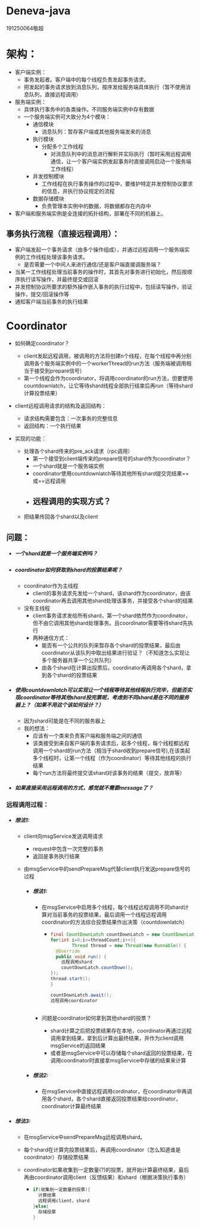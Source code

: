 # Deneva-java

191250064敬超

# 架构：

- 客户端实例：
  - 事务发起者。客户端中的每个线程负责发起事务请求。
  - 把发起的事务请求放到消息队列，按序发给服务端具体执行（暂不使用消息队列，直接远程调用）
- 服务端实例：
  - 具体执行事务中的各类操作。不同服务端实例中存有数据
  - 一个服务端实例可大致分为4个模块：
    - 通信模块
      - 消息队列：暂存客户端或其他服务端发来的消息
    - 执行模块
      - 分配多个工作线程
        - 对消息队列中的消息进行解析并实际执行（暂时采用远程调用通信，让一个客户端实例发起事务时直接调用启动一个服务端工作线程）
    - 并发控制模块
      - 工作线程在执行事务操作的过程中，要维护特定并发控制协议要求的信息，并执行协议规定的流程
    - 数据存储模块
      - 负责管理本实例中的数据，将数据都存在内存中
- 客户端和服务端实例是全连接的拓扑结构，部署在不同的机器上。



## 事务执行流程（直接远程调用）：

- 客户端发起一个事务请求（由多个操作组成），并通过远程调用一个服务端实例的工作线程处理该事务请求。
  - 是否需要一个中间人来进行通信/还是客户端直接调服务端？
- 当某一工作线程处理当前事务的操作时，其首先对事务进行初始化，然后按顺序执行读写操作，并最终提交或回滚
- 并发控制协议所要求的额外操作嵌入事务的执行过程中，包括读写操作，验证操作，提交/回滚操作等
- 通知客户端当前事务的执行结果

# Coordinator

- 如何确定coordinator？
  - client发起远程调用，被调用的方法将创建n个线程，在每个线程中再分别调用各个服务端实例中的一个workerThread的run方法（服务端被调用相当于接受到prepare信号）
  - 第一个线程会作为coordinator，将调用coordinator的run方法，但要使用countdownlatch，让它等待shard线程全部执行结束后再run（等待shard计算投票结果）
- client远程调用请求的结构及返回结构：
  - 请求结构需要包含：一次事务的完整信息
  - 返回结构：一个执行结果

- 实现的功能：
  - 处理各个shard传来的pre_ack请求（rpc调用）
    - 第一个接受到client端传来的prepare信号的shard作为coordinator？
    - 一个shard就是一个服务端实例
    - coordinator使用countdownlatch等待其他所有shard提交完结果==或==远程调用
    - 远程调用的实现方式？
      - 
  - 把结果传回各个shard以及client

## 问题：

- ##### 一个shard就是一个服务端实例吗？

- ##### coordinator如何获取到shard的投票结果呢？

  - coordinator作为主线程
    - client的事务请求先发给一个shard，该shard作为coordinator，由该coordinator再去调用其他shard处理该事务，并接受各个shard的结果
  - 没有主线程
    - client事务请求发给所有shard，第一个shard依然作为coordinator，但不由它调用其他shard处理事务。且coordinator需要等待shard先执行
    - 两种通信方式：
      - 能否有一个公共的队列来暂存各个shard的投票结果，最后由coordinator从该队列中取出结果进行验证？（不知道怎么实现让多个服务器共享一个公共队列）
      - 由各个shard在计算出投票后，coordinator再调用各个shard，拿到各个shard的投票结果

- ##### 使用countdownlatch可以实现让一个线程等待其他线程执行完毕，但能否实现coordinator等待其他shard投完票呢，考虑到不同shard是在不同的服务器上？（如果不用这个该如何设计？）

  - 因为shard可能是在不同的服务器上
  - 我的想法：
    - 应该有一个类来负责客户端和服务端之间的通信
    - 该类接受到来自客户端的事务请求后，起多个线程，每个线程都远程调用一个shard的run方法（相当于shard收到prepare信号),在该类起多个线程时，让第一个线程（作为coordinator）等待其他线程的执行结果
    - 每个run方法将最终提交该shard对该事务的结果（提交，放弃等）

- ##### 如果直接采用远程调用的方式，感觉就不需要message了？

### 远程调用过程：

- ##### 想法1:

  - client向msgService发送调用请求

    - request中包含一次完整的事务
    - 返回是事务执行结果

  - 由msgService中的sendPrepareMsg代替client执行发送prepare信号的过程

    - ##### 想法1:

      - 在msgService中启用多个线程，每个线程远程调用不同shard计算对当前事务的投票结果，最后调用一个线程远程调用coordinator的方法综合投票结果作出决策（countdownlatch）

        - ```java
          final CountDownLatch countDownLatch = new CountDownLatch(threadCount);
          for(int i=0;i<=threadCount;i++){
                  Thread thread = new Thread(new Runnable() {
          	@Override
          	public void run() {
              远程调用shard
              countDownLatch.countDown();
          });
          thread.start();
          }
          
          countDownLatch.await();
          远程调用coordinator                                  
                                             
          ```

          

      - 问题是coordinator如何拿到其他shard的投票？

        - shard计算之后把投票结果存在本地，coordinator再通过远程调用拿到结果，拿到后计算出最终结果，并作为client调用msgService的返回结果
        - 或者是msgService中可以存储每个shard返回的投票结果，在调用coordinator时直接拿msgService中存储的结果来计算

    - ##### 想法2:

      - 在msgService中直接远程调用cordinator，在coordinator中再调用各个shard，各个shard直接返回投票结果给coordinator，coordinator计算最终结果

- ##### 想法3:

  - 在msgService中sendPrepareMsg远程调用shard。

  - 每个shard在计算完投票结果后，再调用coordinator（怎么知道谁是coordinator）存储投票结果

  - coordinator如果收集到一定数量(?)的投票，就开始计算最终结果，最后再由coordinator调用client（反馈结果）和shard（根据决策执行事务）

    - ```java
      if(收集到一定数量的投票){
        计算结果
        远程调用client，shard
      }else{
        存储投票
      }
      ```

      